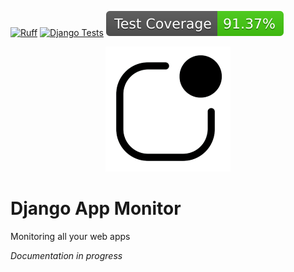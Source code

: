 [![Ruff](https://img.shields.io/endpoint?url=https://raw.githubusercontent.com/astral-sh/ruff/main/assets/badge/v2.json)](https://github.com/astral-sh/ruff)
[![Django Tests](https://github.com/christianwgd/django-app-monitor/actions/workflows/cicd.yml/badge.svg)](https://github.com/christianwgd/django-app-monitor/actions/workflows/cicd.yml)
[![Test Coverage](https://github.com/christianwgd/django-app-monitor/blob/main/test-results/coverage.svg)](https://github.com/christianwgd/django-app-monitor/actions/workflows/ccid.yml)

<p align="center"><img src="app_monitor/static/favicon/android-chrome-384x384.png" width=200 alt="Django App Monitor" /></p>

# Django App Monitor
Monitoring all your web apps

*Documentation in progress*